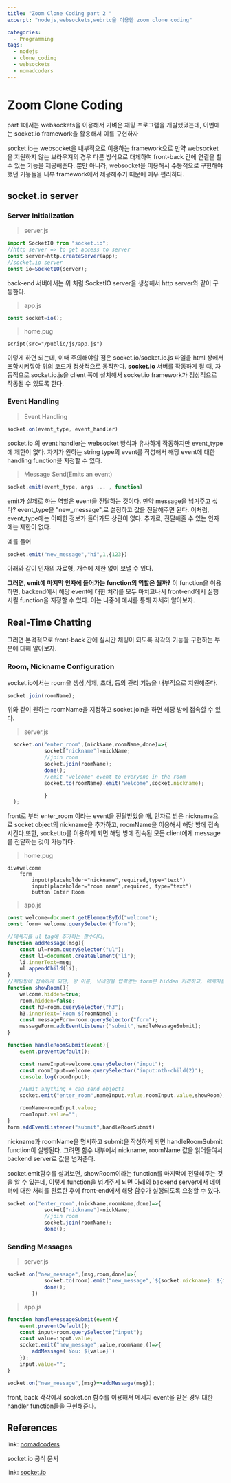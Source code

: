 ```yaml
---
title: "Zoom Clone Coding part 2 "
excerpt: "nodejs,websockets,webrtc을 이용한 zoom clone coding"

categories:
  - Programming
tags:
  - nodejs
  - clone_coding
  - websockets
  - nomadcoders
---
```

# Zoom Clone Coding
part 1에서는 websockets을 이용해서 가벼운 채팅 프로그램을 개발했었는데, 이번에는 socket.io framework을 활용해서 이를 구현하자

socket.io는 websocket을 내부적으로 이용하는 framework으로 만약 websocket을 지원하지 않는 브라우져의 경우 다른 방식으로 대체하여 front-back 간에 연결을 할 수 있는 기능을 제공해준다. 뿐만 아니라, websocket을 이용해서 수동적으로 구현해야 했던 기능들을 내부 framework에서 제공해주기 때문에 매우 편리하다.

## socket.io server 
### Server Initialization
>server.js
```js
import SocketIO from "socket.io";
//http server => to get access to server
const server=http.createServer(app);
//socket.io server
const io=SocketIO(server);
```
back-end 서버에서는
위 처럼 SocketIO server을 생성해서 http server와 같이 구동한다.

>app.js
```js
const socket=io();
```
>home.pug
```pug
script(src="/public/js/app.js")
```
이렇게 하면 되는데, 이때 주의해야할 점은  socket.io/socket.io.js 파일을 html 상에서 포함시켜줘야 위의 코드가 정상적으로 동작한다.
**socket.io** 서버를 작동하게 될 때, 자동적으로 socket.io.js을 client 쪽에 설치해서 socket.io framework가 정상적으로 작동될 수 있도록 한다.

### Event Handling
> Event Handling
```js
socket.on(event_type, event_handler)
```
socket.io 의 event handler는 websocket 방식과 유사하게 작동하지만 event_type에 제한이 없다. 자기가 원하는 string type의 event를 작성해서 해당 event에 대한 handling function을 지정할 수 있다.

>Message Send(Emits an event)
```js
socket.emit(event_type, args ... , function)
```
emit가 실제로 하는 역할은 event을 전달하는 것이다. 
만약 message을 넘겨주고 싶다? event_type을 "new_message",로 설정하고 값을 전달해주면 된다. 이처럼, event_type에는 어떠한 정보가 들어가도 상관이 없다.
추가로, 전달해줄 수 있는 인자에는 제한이 없다.

예를 들어
```js
socket.emit("new_message","hi",1,{123})
```
아래와 같이 인자의 자료형, 개수에 제한 없이 보낼 수 있다. 

**그러면, emit에 마지막 인자에 들어가는 function의 역할은 뭘까?**
이 function을 이용하면, backend에서 해당 event에 대한 처리를 모두 마치고나서 front-end에서 실행시킬 function을 지정할 수 있다. 이는 나중에 예시를 통해 자세히 알아보자.

## Real-Time Chatting
그러면 본격적으로 front-back 간에 실시간 채팅이 되도록 각각의 기능을 구현하는 부분에 대해 알아보자.
### Room, Nickname Configuration
socket.io에서는 room을 생성,삭제, 초대, 등의 관리 기능을 내부적으로 지원해준다.
```js
socket.join(roomName);
```
위와 같이 원하는 roomName을 지정하고 socket.join을 하면 해당 방에 접속할 수 있다.

>server.js
```js
  socket.on("enter_room",(nickName,roomName,done)=>{
            socket["nickname"]=nickName;
            //join room
            socket.join(roomName);
            done();
            //emit "welcome" event to everyone in the room
            socket.to(roomName).emit("welcome",socket.nickname);

            }
  );
```
front로 부터 enter_room 이라는 event을 전달받았을 때, 인자로 받은 nickname으로 socket object의 nickname을 추가하고, roomName을 이용해서 해당 방에 접속시킨다.또한, socket.to를 이용하게 되면 해당 방에 
접속된 모든 client에게 message를 전달하는 것이 가능하다.

>home.pug
```pug
div#welcome
    form
        input(placeholder="nickname",required,type="text")
        input(placeholder="room name",required, type="text")
        button Enter Room
```

>app.js
```js
const welcome=document.getElementById("welcome");
const form= welcome.querySelector("form");

//메세지를 ul tag에 추가하는 함수이다.
function addMessage(msg){
    const ul=room.querySelector("ul");
    const li=document.createElement("li");
    li.innerText=msg;
    ul.appendChild(li);
}
//채팅방에 접속하게 되면, 방 이름, 닉네임을 입력받는 form은 hidden 처리하고, 메세지를 주고 받을 수 있는 input form을 활성화한다. 
function showRoom(){
    welcome.hidden=true;
    room.hidden=false;
    const h3=room.querySelector("h3");
    h3.innerText=`Room ${roomName}`;
    const messageForm=room.querySelector("form");
    messageForm.addEventListener("submit",handleMessageSubmit);
}

function handleRoomSubmit(event){
    event.preventDefault();

    const nameInput=welcome.querySelector("input");
    const roomInput=welcome.querySelector("input:nth-child(2)");
    console.log(roomInput);

    //Emit anything + can send objects
    socket.emit("enter_room",nameInput.value,roomInput.value,showRoom);

    roomName=roomInput.value;
    roomInput.value="";
}
form.addEventListener("submit",handleRoomSubmit)
```
nickname과 roomName을 명시하고 submit을 작성하게 되면 handleRoomSubmit function이 실행된다.
그려면 함수 내부에서 nickname, roomName 값을 읽어들여서 backend server로 값을 넘겨준다. 

socket.emit함수를 살펴보면, showRoom이라는 function를 마지막에 전달해주는 것을 알 수 있는데, 이렇게 function을 넘겨주게 되면 아래의 backend server에서 데이터에 대한 처리를 완료한 후에 front-end에서 해당 함수가 실행되도록 요청할 수 있다.

```js
socket.on("enter_room",(nickName,roomName,done)=>{
            socket["nickname"]=nickName;
            //join room
            socket.join(roomName);
            done();
```

### Sending Messages
>server.js
```js
socket.on("new_message",(msg,room,done)=>{
            socket.to(room).emit("new_message",`${socket.nickname}: ${msg}`);
            done();
        })
```

>app.js
```js
function handleMessageSubmit(event){
    event.preventDefault();
    const input=room.querySelector("input");
    const value=input.value;
    socket.emit("new_message",value,roomName,()=>{
        addMessage(`You: ${value}`)
    });
    input.value="";
}

socket.on("new_message",(msg)=>addMessage(msg));
```
front, back 각각에서 socket.on 함수를 이용해서 메세지 event을 받은 경우 대한 handler function들을 구현해준다.



## References

link: [nomadcoders](https://nomadcoders.co/noom/lectures/3111)

socket.io 공식 문서

link: [socket.io](https://socket.io/docs/v4/)
